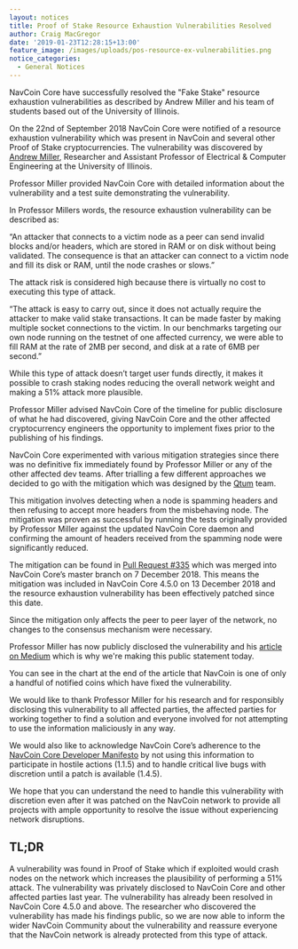 ```yaml
---
layout: notices
title: Proof of Stake Resource Exhaustion Vulnerabilities Resolved
author: Craig MacGregor
date: '2019-01-23T12:28:15+13:00'
feature_image: /images/uploads/pos-resource-ex-vulnerabilities.png
notice_categories:
  - General Notices
---
```

NavCoin Core have successfully resolved the "Fake Stake" resource exhaustion vulnerabilities as described by Andrew Miller and his team of students based out of the University of Illinois.
<!--more-->

On the 22nd of September 2018 NavCoin Core were notified of a resource exhaustion vulnerability which was present in NavCoin and several other Proof of Stake cryptocurrencies. The vulnerability was discovered by [Andrew Miller](https://ece.illinois.edu/directory/profile/soc1024), Researcher and Assistant Professor of Electrical & Computer Engineering at the University of Illinois.

Professor Miller provided NavCoin Core with detailed information about the vulnerability and a test suite demonstrating the vulnerability.

In Professor Millers words, the resource exhaustion vulnerability can be described as:

“An attacker that connects to a victim node as a peer can send invalid blocks and/or headers, which are stored in RAM or on disk without being validated. The consequence is that an attacker can connect to a victim node and fill its disk or RAM, until the node crashes or slows.”

The attack risk is considered high because there is virtually no cost to executing this type of attack.

“The attack is easy to carry out, since it does not actually require the attacker to make valid stake transactions. It can be made faster by making multiple socket connections to the victim. In our benchmarks targeting our own node running on the testnet of one affected currency, we were able to fill RAM at the rate of 2MB per second, and disk at a rate of 6MB per second.”

While this type of attack doesn’t target user funds directly, it makes it possible to crash staking nodes reducing the overall network weight and making a 51% attack more plausible.

Professor Miller advised NavCoin Core of the timeline for public disclosure of what he had discovered, giving NavCoin Core and the other affected cryptocurrency engineers the opportunity to implement fixes prior to the publishing of his findings.

NavCoin Core experimented with various mitigation strategies since there was no definitive fix immediately found by Professor Miller or any of the other affected dev teams. After trialling a few different approaches we decided to go with the mitigation which was designed by the [Qtum](https://qtum.org) team.

This mitigation involves detecting when a node is spamming headers and then refusing to accept more headers from the misbehaving node. The mitigation was proven as successful by running the tests originally provided by Professor Miller against the updated NavCoin Core daemon and confirming the amount of headers received from the spamming node were significantly reduced.

The mitigation can be found in [Pull Request #335](https://github.com/NAVCoin/navcoin-core/pull/335) which was merged into NavCoin Core’s master branch on 7 December 2018. This means the mitigation was included in NavCoin Core 4.5.0 on 13 December 2018 and the resource exhaustion vulnerability has been effectively patched since this date.

Since the mitigation only affects the peer to peer layer of the network, no changes to the consensus mechanism were necessary.

Professor Miller has now publicly disclosed the vulnerability and his [article on Medium](https://medium.com/@dsl_uiuc/fake-stake-attacks-on-chain-based-proof-of-stake-cryptocurrencies-b8b05723f806) which is why we're making this public statement today.

You can see in the chart at the end of the article that NavCoin is one of only a handful of notified coins which have fixed the vulnerability.

We would like to thank Professor Miller for his research and for responsibly disclosing this vulnerability to all affected parties, the affected parties for working together to find a solution and everyone involved for not attempting to use the information maliciously in any way.

We would also like to acknowledge NavCoin Core’s adherence to the [NavCoin Core Developer Manifesto](https://navcoin.org/en/governance/#read-manifestos) by not using this information to participate in hostile actions (1.1.5) and to handle critical live bugs with discretion until a patch is available (1.4.5).

We hope that you can understand the need to handle this vulnerability with discretion even after it was patched on the NavCoin network to provide all projects with ample opportunity to resolve the issue without experiencing network disruptions.

## TL;DR

A vulnerability was found in Proof of Stake which if exploited would crash nodes on the network which increases the plausibility of performing a 51% attack. The vulnerability was privately disclosed to NavCoin Core and other affected parties last year. The vulnerability has already been resolved in NavCoin Core 4.5.0 and above. The researcher who discovered the vulnerability has made his findings public, so we are now able to inform the wider NavCoin Community about the vulnerability and reassure everyone that the NavCoin network is already protected from this type of attack.
